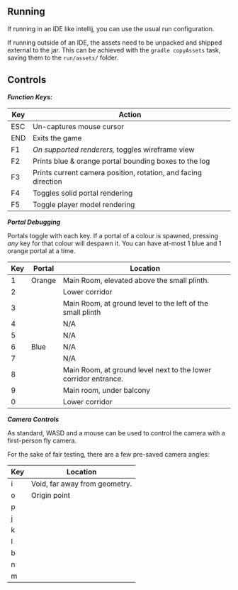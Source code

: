 
## Running

If running in an IDE like intellij, you can use the usual run configuration.

If running outside of an IDE, the assets need to be unpacked and shipped external to the jar. This
can be achieved with the `gradle copyAssets` task, saving them to the `run/assets/` folder.


## Controls

***Function Keys:***

| Key  | Action                                                         |
|------|----------------------------------------------------------------|
| ESC  | Un-captures mouse cursor                                       |
| END  | Exits the game                                                 |
| F1   | *On supported renderers,* toggles wireframe view               |
| F2   | Prints blue & orange portal bounding boxes to the log          |
| F3   | Prints current camera position, rotation, and facing direction |
| F4   | Toggles solid portal rendering                                 |
| F5   | Toggle player model rendering                                  |


***Portal Debugging***

Portals toggle with each key. If a portal of a colour is spawned, pressing *any* key for that colour will despawn it.
You can have at-most 1 blue and 1 orange portal at a time.

| Key | Portal | Location                                                        |
|-----|--------|-----------------------------------------------------------------|
| 1   | Orange | Main Room, elevated above the small plinth.                     |
| 2   |        | Lower corridor                                                  |
| 3   |        | Main Room, at ground level to the left of the small plinth      |
| 4   |        | N/A                                                             |
| 5   |        | N/A                                                             |
| 6   | Blue   | N/A                                                             |
| 7   |        | N/A                                                             |
| 8   |        | Main Room, at ground level next to the lower corridor entrance. |
| 9   |        | Main room, under balcony                                        |
| 0   |        | Lower corridor                                                  |


***Camera Controls***

As standard, WASD and a mouse can be used to control the camera with a first-person fly camera.

For the sake of fair testing, there are a few pre-saved camera angles:

| Key | Location                      |
|-----|-------------------------------|
| i   | Void, far away from geometry. |
| o   | Origin point                  |
| p   |                               |
| j   |                               |
| k   |                               |
| l   |                               |
| b   |                               |
| n   |                               |
| m   |                               |
